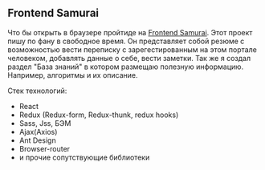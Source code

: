 ## Frontend Samurai
Что бы открыть в браузере пройтиде на [Frontend Samurai](http://dmitry-alexeenko.github.io/Frontend-Samurai/).
Этот проект пишу по фану в свободное время. Он представляет собой резюме с возможностью
вести переписку с зарегестированным на этом портале человеком, добавлять данные о себе, вести заметки.
Так же я создал раздел "База знаний" в котором размещаю полезную информацию. Например, алгоритмы и их
описание.
 
 Стек технологий:
 - React
 - Redux (Redux-form, Redux-thunk, redux hooks)
 - Sass, Jss, БЭМ
 - Ajax(Axios)
 - Ant Design
 - Browser-router
 - и прочие сопутствующие библиотеки



